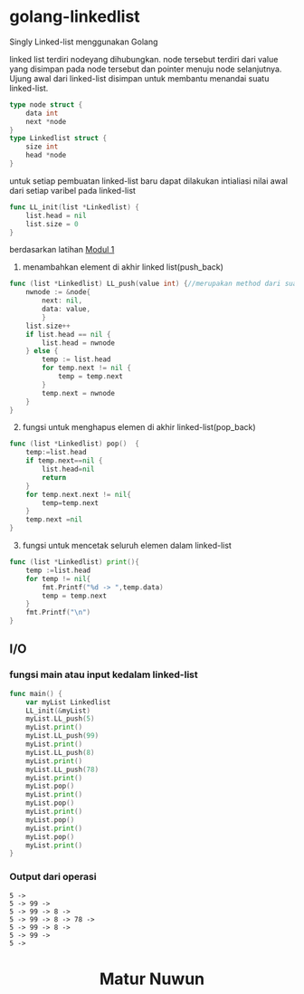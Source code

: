 # golang-linkedlist
Singly Linked-list menggunakan Golang

linked list terdiri nodeyang dihubungkan. node tersebut terdiri dari value yang disimpan pada node tersebut dan pointer menuju node selanjutnya. Ujung awal dari linked-list disimpan untuk membantu menandai suatu linked-list. 
```go
type node struct {
	data int
	next *node
}
type Linkedlist struct {
	size int
	head *node
}
```
untuk setiap pembuatan linked-list baru dapat dilakukan intialiasi nilai awal dari setiap varibel pada linked-list
```go
func LL_init(list *Linkedlist) {
	list.head = nil
	list.size = 0
}
```
berdasarkan latihan [Modul 1](https://github.com/godlixe/modul-go/blob/main/dasar-dasar-golang.md#fungsi-multiple-return)
1. menambahkan element di akhir linked list(push_back)
```go
func (list *Linkedlist) LL_push(value int) {//merupakan method dari suatu pointer linkedlist
	nwnode := &node{
		next: nil,
		data: value,
		}
	list.size++
	if list.head == nil {
		list.head = nwnode
	} else {
		temp := list.head
		for temp.next != nil {
			temp = temp.next
		}
		temp.next = nwnode
	}
}
```
2. fungsi untuk menghapus elemen di akhir linked-list(pop_back)
```go
func (list *Linkedlist) pop()  {
	temp:=list.head
	if temp.next==nil {
		list.head=nil
		return
	}
	for temp.next.next != nil{
		temp=temp.next
	}
	temp.next =nil
}
```
3. fungsi untuk mencetak seluruh elemen dalam linked-list
```go
func (list *Linkedlist) print(){
	temp :=list.head
	for temp != nil{
		fmt.Printf("%d -> ",temp.data)
		temp = temp.next
	}
	fmt.Printf("\n")
}
```

<h2>I/O</h2>
<h3>fungsi main atau input kedalam linked-list</h3>

```go
func main() {
	var myList Linkedlist
	LL_init(&myList)
	myList.LL_push(5)
	myList.print()
	myList.LL_push(99)
	myList.print()
	myList.LL_push(8)
	myList.print()
	myList.LL_push(78)
	myList.print()
	myList.pop()
	myList.print()
	myList.pop()
	myList.print()
	myList.pop()
	myList.print()
	myList.pop()
	myList.print()
}
```


<h3>Output dari operasi</h3>


```
5 ->
5 -> 99 ->
5 -> 99 -> 8 ->
5 -> 99 -> 8 -> 78 ->
5 -> 99 -> 8 ->
5 -> 99 ->
5 ->

```

<h1 align="center">Matur Nuwun</h1>